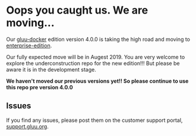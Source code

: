 # Oops you caught us. We are moving...

Our [gluu-docker](https://github.com/GluuFederation/gluu-docker/blob/4.0.0) edition version 4.0.0 is taking the high road and moving to [enterprise-edition](https://github.com/GluuFederation/enterprise-edition). 

Our fully expected move will be in Augest 2019. You are very welcome to explore the underconstruction repo for the new edition!!! But please be aware it is in the development stage.

**We haven't moved our previous versions yet!! So please continue to use this repo pre version 4.0.0**

## Issues

If you find any issues, please post them on the customer support portal, [support.gluu.org](https://support.gluu.org).
